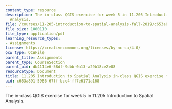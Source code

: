 ```yaml
---
content_type: resource
description: The in-class QGIS exercise for week 5 in 11.205 Introduction to Spatial
  Analysis.
file: /courses/11-205-introduction-to-spatial-analysis-fall-2019/c653a891598667ffbce4ff7e6171a168_11.205f19_week_5_qgis.pdf
file_size: 1000110
file_type: application/pdf
learning_resource_types:
- Assignments
license: https://creativecommons.org/licenses/by-nc-sa/4.0/
ocw_type: OCWFile
parent_title: Assignments
parent_type: CourseSection
parent_uid: db4114e6-58df-9dbb-0a13-a29b18ce2e08
resourcetype: Document
title: 11.205 Introduction to Spatial Analysis in-class QGIS exercise for week 5
uid: c653a891-5986-67ff-bce4-ff7e6171a168
---
```

The in-class QGIS exercise for week 5 in 11.205 Introduction to Spatial Analysis.